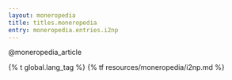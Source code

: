 ```yaml
---
layout: moneropedia
title: titles.moneropedia
entry: moneropedia.entries.i2np
---
```


@moneropedia_article

{% t global.lang_tag %}
{% tf resources/moneropedia/i2np.md %}
